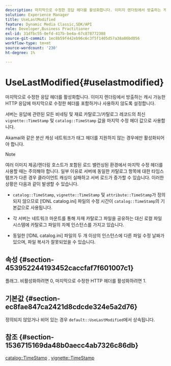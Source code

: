 ```yaml
---
description: 마지막으로 수정한 응답 헤더를 활성화합니다. 이미지 렌더링에서 방출하는 캐시 가능한 HTTP 응답에 마지막으로 수정한 헤더를 포함하거나 사용하지 않도록 설정합니다.
solution: Experience Manager
title: UseLastModified
feature: Dynamic Media Classic,SDK/API
role: Developer,Business Practitioner
exl-id: 31dfbc55-0efd-417b-be4a-67c878772388
source-git-commit: 1ec8b59f442eb96c6c3f5f1405d57a38a86bd056
workflow-type: tm+mt
source-wordcount: '230'
ht-degree: 1%

---
```


# UseLastModified{#uselastmodified}

마지막으로 수정한 응답 헤더를 활성화합니다. 이미지 렌더링에서 방출하는 캐시 가능한 HTTP 응답에 마지막으로 수정한 헤더를 포함하거나 사용하지 않도록 설정합니다.

서버는 응답에 관련된 모든 비네팅 및 재료 카탈로그/카탈로그 레코드의 최신 `vignette::TimeStamp` 및 `catalog::TimeStamp` 값을 마지막 수정 헤더 값으로 사용합니다.

Akamai와 같은 분산 캐싱 네트워크가 태그 헤더를 지원하지 않는 경우에만 활성화되어야 합니다.

>[!NOTE]
>
>여러 이미지 제공/렌더링 호스트가 포함된 로드 밸런싱된 환경에서 마지막 수정 헤더를 사용할 때는 주의해야 합니다. 일부 이유로 서버에 동일한 카탈로그 항목에 대한 타임스탬프가 다른 경우 클라이언트 캐싱이 실패하고 서버 로드가 증가할 수 있습니다. 이러한 상황은 다음과 같이 발생할 수 있습니다.

* `catalog::TimeStamp`, `vignette::TimeStamp` 및 `attribute::TimeStamp`가 정의되지 않으므로 [!DNL catalog.ini] 파일의 수정 시간이 `catalog::TimeStamp`의 기본값으로 사용됩니다.

* 각 서버는 네트워크 마운트를 통해 자재 카탈로그 파일을 공유하는 대신 로컬 파일 시스템에 카탈로그 파일의 자체 인스턴스를 가지고 있습니다.
* 동일한 [!DNL catalog.ini] 파일의 두 개 이상의 인스턴스에 다른 파일 수정 날짜가 있으며, 파일 복사가 잘못되었을 수 있습니다.

## 속성 {#section-453952244193452caccfaf7f601007c1}

플래그. 비활성화하려면 0, 마지막으로 수정한 HTTP 헤더를 활성화하려면 1.

## 기본값 {#section-ec8fae847ca2421d8cdcde324e5a2d76}

정의되지 않았거나 비어 있는 경우 `default::UseLastModified`에서 상속됩니다.

## 참조 {#section-1536715169da48b0aecc4ab7326c86db}

[catalog::TimeStamp](../../../../../ir-api/material-cat/image-rendering-api-ref/c-ir-material-catalog/c-ir-material-data-reference/r-ir-timestamp-dataref.md#reference-6daf7973dc4f4b4e9e8165756db7c319) ,  [vignette::TimeStamp](../../../../../ir-api/material-cat/image-rendering-api-ref/c-ir-material-catalog/c-ir-vignette-map-reference/r-ir-timestamp-vignette.md#reference-d57cdd40a6a645d199dbb1d56cc85bc1)
